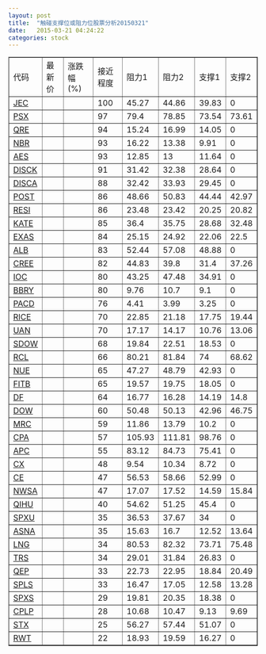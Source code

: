 ```yaml
---
layout: post
title:  "触碰支撑位或阻力位股票分析20150321"
date:   2015-03-21 04:24:22
categories: stock
---
```

<script type="text/javascript">
var stockList = []
stockList.push('gb_jec');
stockList.push('gb_psx');
stockList.push('gb_qre');
stockList.push('gb_nbr');
stockList.push('gb_aes');
stockList.push('gb_disck');
stockList.push('gb_disca');
stockList.push('gb_post');
stockList.push('gb_resi');
stockList.push('gb_kate');
stockList.push('gb_exas');
stockList.push('gb_alb');
stockList.push('gb_cree');
stockList.push('gb_ioc');
stockList.push('gb_bbry');
stockList.push('gb_pacd');
stockList.push('gb_rice');
stockList.push('gb_uan');
stockList.push('gb_sdow');
stockList.push('gb_rcl');
stockList.push('gb_nue');
stockList.push('gb_fitb');
stockList.push('gb_df');
stockList.push('gb_dow');
stockList.push('gb_mrc');
stockList.push('gb_cpa');
stockList.push('gb_apc');
stockList.push('gb_cx');
stockList.push('gb_ce');
stockList.push('gb_nwsa');
stockList.push('gb_qihu');
stockList.push('gb_spxu');
stockList.push('gb_asna');
stockList.push('gb_lng');
stockList.push('gb_trs');
stockList.push('gb_qep');
stockList.push('gb_spls');
stockList.push('gb_spxs');
stockList.push('gb_cplp');
stockList.push('gb_stx');
stockList.push('gb_rwt');
</script>
<table border="1">
 <tr>
 <td>代码</td>
 <td>最新价</td>
 <td>涨跌幅(%)</td>
 <td>接近程度</td>
 <td>阻力1</td>
 <td>阻力2</td>
 <td>支撑1</td>
 <td>支撑2</td>
</tr>
  <tr id="jec" class="red">
  <td><a href="http://stock.finance.sina.com.cn/usstock/quotes/JEC.html" target="_blank">JEC</a></td><td></td><td></td><td>100</td><td>45.27</td><td>44.86</td><td>39.83</td><td>0</td></tr>
  <tr id="psx" class="green">
  <td><a href="http://stock.finance.sina.com.cn/usstock/quotes/PSX.html" target="_blank">PSX</a></td><td></td><td></td><td>97</td><td>79.4</td><td>78.85</td><td>73.54</td><td>73.61</td></tr>
  <tr id="qre" class="red">
  <td><a href="http://stock.finance.sina.com.cn/usstock/quotes/QRE.html" target="_blank">QRE</a></td><td></td><td></td><td>94</td><td>15.24</td><td>16.99</td><td>14.05</td><td>0</td></tr>
  <tr id="nbr" class="red">
  <td><a href="http://stock.finance.sina.com.cn/usstock/quotes/NBR.html" target="_blank">NBR</a></td><td></td><td></td><td>93</td><td>16.22</td><td>13.38</td><td>9.91</td><td>0</td></tr>
  <tr id="aes" class="red">
  <td><a href="http://stock.finance.sina.com.cn/usstock/quotes/AES.html" target="_blank">AES</a></td><td></td><td></td><td>93</td><td>12.85</td><td>13</td><td>11.64</td><td>0</td></tr>
  <tr id="disck" class="red">
  <td><a href="http://stock.finance.sina.com.cn/usstock/quotes/DISCK.html" target="_blank">DISCK</a></td><td></td><td></td><td>91</td><td>31.42</td><td>32.38</td><td>28.64</td><td>0</td></tr>
  <tr id="disca" class="green">
  <td><a href="http://stock.finance.sina.com.cn/usstock/quotes/DISCA.html" target="_blank">DISCA</a></td><td></td><td></td><td>88</td><td>32.42</td><td>33.93</td><td>29.45</td><td>0</td></tr>
  <tr id="post" class="red">
  <td><a href="http://stock.finance.sina.com.cn/usstock/quotes/POST.html" target="_blank">POST</a></td><td></td><td></td><td>86</td><td>48.66</td><td>50.83</td><td>44.44</td><td>42.97</td></tr>
  <tr id="resi" class="green">
  <td><a href="http://stock.finance.sina.com.cn/usstock/quotes/RESI.html" target="_blank">RESI</a></td><td></td><td></td><td>86</td><td>23.48</td><td>23.42</td><td>20.25</td><td>20.82</td></tr>
  <tr id="kate" class="green">
  <td><a href="http://stock.finance.sina.com.cn/usstock/quotes/KATE.html" target="_blank">KATE</a></td><td></td><td></td><td>85</td><td>36.4</td><td>35.75</td><td>28.68</td><td>32.48</td></tr>
  <tr id="exas" class="red">
  <td><a href="http://stock.finance.sina.com.cn/usstock/quotes/EXAS.html" target="_blank">EXAS</a></td><td></td><td></td><td>84</td><td>25.15</td><td>24.92</td><td>22.06</td><td>22.5</td></tr>
  <tr id="alb" class="red">
  <td><a href="http://stock.finance.sina.com.cn/usstock/quotes/ALB.html" target="_blank">ALB</a></td><td></td><td></td><td>83</td><td>52.44</td><td>57.08</td><td>48.88</td><td>0</td></tr>
  <tr id="cree" class="green">
  <td><a href="http://stock.finance.sina.com.cn/usstock/quotes/CREE.html" target="_blank">CREE</a></td><td></td><td></td><td>82</td><td>44.83</td><td>39.8</td><td>31.4</td><td>37.26</td></tr>
  <tr id="ioc" class="red">
  <td><a href="http://stock.finance.sina.com.cn/usstock/quotes/IOC.html" target="_blank">IOC</a></td><td></td><td></td><td>80</td><td>43.25</td><td>47.48</td><td>34.91</td><td>0</td></tr>
  <tr id="bbry" class="red">
  <td><a href="http://stock.finance.sina.com.cn/usstock/quotes/BBRY.html" target="_blank">BBRY</a></td><td></td><td></td><td>80</td><td>9.76</td><td>10.7</td><td>9.1</td><td>0</td></tr>
  <tr id="pacd" class="red">
  <td><a href="http://stock.finance.sina.com.cn/usstock/quotes/PACD.html" target="_blank">PACD</a></td><td></td><td></td><td>76</td><td>4.41</td><td>3.99</td><td>3.25</td><td>0</td></tr>
  <tr id="rice" class="green">
  <td><a href="http://stock.finance.sina.com.cn/usstock/quotes/RICE.html" target="_blank">RICE</a></td><td></td><td></td><td>70</td><td>22.85</td><td>21.18</td><td>17.75</td><td>19.44</td></tr>
  <tr id="uan" class="green">
  <td><a href="http://stock.finance.sina.com.cn/usstock/quotes/UAN.html" target="_blank">UAN</a></td><td></td><td></td><td>70</td><td>17.17</td><td>14.17</td><td>10.76</td><td>13.06</td></tr>
  <tr id="sdow" class="green">
  <td><a href="http://stock.finance.sina.com.cn/usstock/quotes/SDOW.html" target="_blank">SDOW</a></td><td></td><td></td><td>68</td><td>19.84</td><td>22.51</td><td>18.53</td><td>0</td></tr>
  <tr id="rcl" class="red">
  <td><a href="http://stock.finance.sina.com.cn/usstock/quotes/RCL.html" target="_blank">RCL</a></td><td></td><td></td><td>66</td><td>80.21</td><td>81.84</td><td>74</td><td>68.62</td></tr>
  <tr id="nue" class="red">
  <td><a href="http://stock.finance.sina.com.cn/usstock/quotes/NUE.html" target="_blank">NUE</a></td><td></td><td></td><td>65</td><td>47.27</td><td>48.79</td><td>42.93</td><td>0</td></tr>
  <tr id="fitb" class="red">
  <td><a href="http://stock.finance.sina.com.cn/usstock/quotes/FITB.html" target="_blank">FITB</a></td><td></td><td></td><td>65</td><td>19.57</td><td>19.75</td><td>18.05</td><td>0</td></tr>
  <tr id="df" class="red">
  <td><a href="http://stock.finance.sina.com.cn/usstock/quotes/DF.html" target="_blank">DF</a></td><td></td><td></td><td>64</td><td>16.77</td><td>16.28</td><td>14.19</td><td>14.8</td></tr>
  <tr id="dow" class="green">
  <td><a href="http://stock.finance.sina.com.cn/usstock/quotes/DOW.html" target="_blank">DOW</a></td><td></td><td></td><td>60</td><td>50.48</td><td>50.13</td><td>42.96</td><td>46.75</td></tr>
  <tr id="mrc" class="green">
  <td><a href="http://stock.finance.sina.com.cn/usstock/quotes/MRC.html" target="_blank">MRC</a></td><td></td><td></td><td>59</td><td>11.86</td><td>13.79</td><td>10.2</td><td>0</td></tr>
  <tr id="cpa" class="red">
  <td><a href="http://stock.finance.sina.com.cn/usstock/quotes/CPA.html" target="_blank">CPA</a></td><td></td><td></td><td>57</td><td>105.93</td><td>111.81</td><td>98.76</td><td>0</td></tr>
  <tr id="apc" class="red">
  <td><a href="http://stock.finance.sina.com.cn/usstock/quotes/APC.html" target="_blank">APC</a></td><td></td><td></td><td>55</td><td>83.12</td><td>84.73</td><td>75.41</td><td>0</td></tr>
  <tr id="cx" class="red">
  <td><a href="http://stock.finance.sina.com.cn/usstock/quotes/CX.html" target="_blank">CX</a></td><td></td><td></td><td>48</td><td>9.54</td><td>10.34</td><td>8.72</td><td>0</td></tr>
  <tr id="ce" class="red">
  <td><a href="http://stock.finance.sina.com.cn/usstock/quotes/CE.html" target="_blank">CE</a></td><td></td><td></td><td>47</td><td>56.53</td><td>58.66</td><td>52.99</td><td>0</td></tr>
  <tr id="nwsa" class="red">
  <td><a href="http://stock.finance.sina.com.cn/usstock/quotes/NWSA.html" target="_blank">NWSA</a></td><td></td><td></td><td>47</td><td>17.07</td><td>17.52</td><td>14.59</td><td>15.84</td></tr>
  <tr id="qihu" class="red">
  <td><a href="http://stock.finance.sina.com.cn/usstock/quotes/QIHU.html" target="_blank">QIHU</a></td><td></td><td></td><td>40</td><td>54.62</td><td>51.25</td><td>45.4</td><td>0</td></tr>
  <tr id="spxu" class="green">
  <td><a href="http://stock.finance.sina.com.cn/usstock/quotes/SPXU.html" target="_blank">SPXU</a></td><td></td><td></td><td>35</td><td>36.53</td><td>37.67</td><td>34</td><td>0</td></tr>
  <tr id="asna" class="green">
  <td><a href="http://stock.finance.sina.com.cn/usstock/quotes/ASNA.html" target="_blank">ASNA</a></td><td></td><td></td><td>35</td><td>15.63</td><td>16.7</td><td>12.52</td><td>13.64</td></tr>
  <tr id="lng" class="red">
  <td><a href="http://stock.finance.sina.com.cn/usstock/quotes/LNG.html" target="_blank">LNG</a></td><td></td><td></td><td>34</td><td>80.53</td><td>82.32</td><td>73.71</td><td>75.48</td></tr>
  <tr id="trs" class="green">
  <td><a href="http://stock.finance.sina.com.cn/usstock/quotes/TRS.html" target="_blank">TRS</a></td><td></td><td></td><td>34</td><td>29.01</td><td>31.84</td><td>26.83</td><td>0</td></tr>
  <tr id="qep" class="green">
  <td><a href="http://stock.finance.sina.com.cn/usstock/quotes/QEP.html" target="_blank">QEP</a></td><td></td><td></td><td>33</td><td>22.73</td><td>22.95</td><td>18.84</td><td>20.49</td></tr>
  <tr id="spls" class="red">
  <td><a href="http://stock.finance.sina.com.cn/usstock/quotes/SPLS.html" target="_blank">SPLS</a></td><td></td><td></td><td>33</td><td>16.47</td><td>17.05</td><td>12.58</td><td>13.28</td></tr>
  <tr id="spxs" class="green">
  <td><a href="http://stock.finance.sina.com.cn/usstock/quotes/SPXS.html" target="_blank">SPXS</a></td><td></td><td></td><td>29</td><td>19.81</td><td>20.35</td><td>18.38</td><td>0</td></tr>
  <tr id="cplp" class="green">
  <td><a href="http://stock.finance.sina.com.cn/usstock/quotes/CPLP.html" target="_blank">CPLP</a></td><td></td><td></td><td>28</td><td>10.68</td><td>10.47</td><td>9.13</td><td>9.69</td></tr>
  <tr id="stx" class="green">
  <td><a href="http://stock.finance.sina.com.cn/usstock/quotes/STX.html" target="_blank">STX</a></td><td></td><td></td><td>25</td><td>56.27</td><td>57.44</td><td>51.07</td><td>0</td></tr>
  <tr id="rwt" class="red">
  <td><a href="http://stock.finance.sina.com.cn/usstock/quotes/RWT.html" target="_blank">RWT</a></td><td></td><td></td><td>22</td><td>18.93</td><td>19.59</td><td>16.27</td><td>0</td></tr>
</table>
